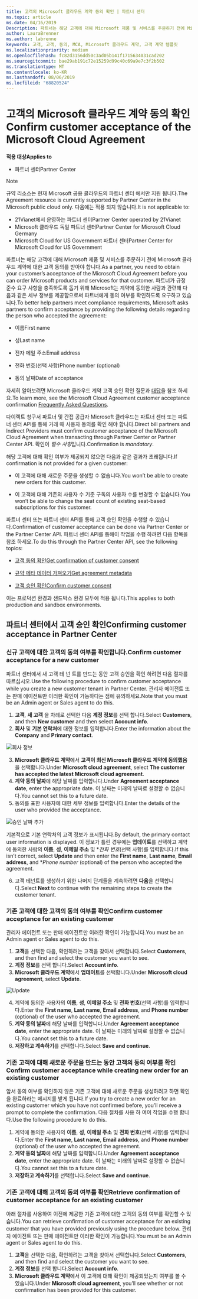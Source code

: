 ```yaml
---
title: 고객의 Microsoft 클라우드 계약 동의 확인 | 파트너 센터
ms.topic: article
ms.date: 04/16/2019
Description: 파트너는 해당 고객에 대해 Microsoft 제품 및 서비스를 주문하기 전에 Microsoft 클라우드 계약에 대한 고객 동의를 받아야 합니다. 파트너가 규정 준수 요구 사항을 충족 하는 데 도움이 되도록 Microsoft는 계약에 동의한 사용자에 대 한 특정 세부 정보를 제공 하 여 파트너에 게 동의를 확인 하도록 요청 합니다.
author: LauraBrenner
ms.author: labrenne
keywords: 고객, 고객, 동의, MCA, Microsoft 클라우드 계약, 고객 계약 템플릿
ms.localizationpriority: medium
ms.openlocfilehash: fc82d3156dd50c3ad05b141f1715634031cad202
ms.sourcegitcommit: bae29ab191c72e15259d99c40c69a9e7c3f2b502
ms.translationtype: MT
ms.contentlocale: ko-KR
ms.lasthandoff: 08/06/2019
ms.locfileid: "68820524"
---
```

# <a name="confirm-customer-acceptance-of-the-microsoft-cloud-agreement"></a><span data-ttu-id="d665e-105">고객의 Microsoft 클라우드 계약 동의 확인</span><span class="sxs-lookup"><span data-stu-id="d665e-105">Confirm customer acceptance of the Microsoft Cloud Agreement</span></span>

<span data-ttu-id="d665e-106">**적용 대상**</span><span class="sxs-lookup"><span data-stu-id="d665e-106">**Applies to**</span></span>
-  <span data-ttu-id="d665e-107">파트너 센터</span><span class="sxs-lookup"><span data-stu-id="d665e-107">Partner Center</span></span>

> [!NOTE]
> <span data-ttu-id="d665e-108">규약 리소스는 현재 Microsoft 공용 클라우드의 파트너 센터 에서만 지원 됩니다.</span><span class="sxs-lookup"><span data-stu-id="d665e-108">The Agreement resource is currently supported by Partner Center in the Microsoft public cloud only.</span></span> <span data-ttu-id="d665e-109">다음에는 적용 되지 않습니다.</span><span class="sxs-lookup"><span data-stu-id="d665e-109">It is not applicable to:</span></span>
> * <span data-ttu-id="d665e-110">21Vianet에서 운영하는 파트너 센터</span><span class="sxs-lookup"><span data-stu-id="d665e-110">Partner Center operated by 21Vianet</span></span>
> * <span data-ttu-id="d665e-111">Microsoft 클라우드 독일 파트너 센터</span><span class="sxs-lookup"><span data-stu-id="d665e-111">Partner Center for Microsoft Cloud Germany</span></span>
> * <span data-ttu-id="d665e-112">Microsoft Cloud for US Government 파트너 센터</span><span class="sxs-lookup"><span data-stu-id="d665e-112">Partner Center for Microsoft Cloud for US Government</span></span>

<span data-ttu-id="d665e-113">파트너는 해당 고객에 대해 Microsoft 제품 및 서비스를 주문하기 전에 Microsoft 클라우드 계약에 대한 고객 동의를 받아야 합니다.</span><span class="sxs-lookup"><span data-stu-id="d665e-113">As a partner, you need to obtain your customer’s acceptance of the Microsoft Cloud Agreement before you can order Microsoft products and services for that customer.</span></span> <span data-ttu-id="d665e-114">파트너가 규정 준수 요구 사항을 충족하도록 돕기 위해 Microsoft는 계약에 동의한 사람과 관련해 다음과 같은 세부 정보를 제공함으로써 파트너에게 동의 여부를 확인하도록 요구하고 있습니다.</span><span class="sxs-lookup"><span data-stu-id="d665e-114">To better help partners meet compliance requirements, Microsoft asks partners to confirm acceptance by providing the following details regarding the person who accepted the agreement:</span></span> 

-   <span data-ttu-id="d665e-115">이름</span><span class="sxs-lookup"><span data-stu-id="d665e-115">First name</span></span>

-   <span data-ttu-id="d665e-116">성</span><span class="sxs-lookup"><span data-stu-id="d665e-116">Last name</span></span>

-   <span data-ttu-id="d665e-117">전자 메일 주소</span><span class="sxs-lookup"><span data-stu-id="d665e-117">Email address</span></span>

-   <span data-ttu-id="d665e-118">전화 번호(선택 사항)</span><span class="sxs-lookup"><span data-stu-id="d665e-118">Phone number (optional)</span></span>

-   <span data-ttu-id="d665e-119">동의 날짜</span><span class="sxs-lookup"><span data-stu-id="d665e-119">Date of acceptance</span></span>

<span data-ttu-id="d665e-120">자세히 알아보려면 Microsoft 클라우드 계약 고객 승인 확인 질문과 [대답](https://docs.microsoft.com/partner-center/confirm-consent-faq)을 참조 하세요.</span><span class="sxs-lookup"><span data-stu-id="d665e-120">To learn more, see the Microsoft Cloud Agreement customer acceptance confirmation [Frequently Asked Questions](https://docs.microsoft.com/partner-center/confirm-consent-faq).</span></span>

<span data-ttu-id="d665e-121">다이렉트 청구서 파트너 및 간접 공급자 Microsoft 클라우드는 파트너 센터 또는 파트너 센터 API를 통해 거래 때 사용자 동의를 확인 해야 합니다.</span><span class="sxs-lookup"><span data-stu-id="d665e-121">Direct bill partners and Indirect Providers must confirm customer acceptance of the Microsoft Cloud Agreement when transacting through Partner Center or Partner Center API.</span></span> <span data-ttu-id="d665e-122">확인이 *필수 사항*입니다.</span><span class="sxs-lookup"><span data-stu-id="d665e-122">Confirmation is *mandatory*.</span></span>

<span data-ttu-id="d665e-123">해당 고객에 대해 확인 여부가 제공되지 않으면 다음과 같은 결과가 초래됩니다.</span><span class="sxs-lookup"><span data-stu-id="d665e-123">If confirmation is not provided for a given customer:</span></span>

-   <span data-ttu-id="d665e-124">이 고객에 대해 새로운 주문을 생성할 수 없습니다.</span><span class="sxs-lookup"><span data-stu-id="d665e-124">You won’t be able to create new orders for this customer.</span></span>

-   <span data-ttu-id="d665e-125">이 고객에 대해 기존의 사용자 수 기준 구독의 사용자 수를 변경할 수 없습니다.</span><span class="sxs-lookup"><span data-stu-id="d665e-125">You won’t be able to change the seat count of existing seat-based subscriptions for this customer.</span></span>

<span data-ttu-id="d665e-126">파트너 센터 또는 파트너 센터 API를 통해 고객 승인 확인을 수행할 수 있습니다.</span><span class="sxs-lookup"><span data-stu-id="d665e-126">Confirmation of customer acceptance can be done via Partner Center or the Partner Center API.</span></span> <span data-ttu-id="d665e-127">파트너 센터 API를 통해이 작업을 수행 하려면 다음 항목을 참조 하세요.</span><span class="sxs-lookup"><span data-stu-id="d665e-127">To do this through the Partner Center API, see the following topics:</span></span> 

-   [<span data-ttu-id="d665e-128">고객 동의 확인</span><span class="sxs-lookup"><span data-stu-id="d665e-128">Get confirmation of customer consent</span></span>](https://docs.microsoft.com/partner-center/develop/get-confirmation-of-customer-consent)

-   [<span data-ttu-id="d665e-129">규약 메타 데이터 가져오기</span><span class="sxs-lookup"><span data-stu-id="d665e-129">Get agreement metadata</span></span>](https://docs.microsoft.com/partner-center/develop/get-agreement-metadata)

-   [<span data-ttu-id="d665e-130">고객 승인 확인</span><span class="sxs-lookup"><span data-stu-id="d665e-130">Confirm customer consent</span></span>](https://docs.microsoft.com/partner-center/develop/confirm-customer-consent)


<span data-ttu-id="d665e-131">이는 프로덕션 환경과 샌드박스 환경 모두에 적용 됩니다.</span><span class="sxs-lookup"><span data-stu-id="d665e-131">This applies to both production and sandbox environments.</span></span>

## <a name="confirming-customer-acceptance-in-partner-center"></a><span data-ttu-id="d665e-132">파트너 센터에서 고객 승인 확인</span><span class="sxs-lookup"><span data-stu-id="d665e-132">Confirming customer acceptance in Partner Center</span></span>

### <a name="confirm-customer-acceptance-for-a-new-customer"></a><span data-ttu-id="d665e-133">신규 고객에 대한 고객의 동의 여부를 확인합니다.</span><span class="sxs-lookup"><span data-stu-id="d665e-133">Confirm customer acceptance for a new customer</span></span>

<span data-ttu-id="d665e-134">파트너 센터에서 새 고객 테 넌 트를 만드는 동안 고객 승인을 확인 하려면 다음 절차를 따르십시오.</span><span class="sxs-lookup"><span data-stu-id="d665e-134">Use the following procedure to confirm customer acceptance while you create a new customer tenant in Partner Center.</span></span> <span data-ttu-id="d665e-135">관리자 에이전트 또는 판매 에이전트만 이러한 확인이 가능하다는 점에 유의하세요.</span><span class="sxs-lookup"><span data-stu-id="d665e-135">Note that you must be an Admin agent or Sales agent to do this.</span></span>

1. <span data-ttu-id="d665e-136">**고객**, **새 고객** 을 차례로 선택한 다음 **계정 정보**를 선택 합니다.</span><span class="sxs-lookup"><span data-stu-id="d665e-136">Select **Customers**, and then **New customer** and then select **Account info**.</span></span>
2. <span data-ttu-id="d665e-137">**회사** 및 **기본 연락처**에 대한 정보를 입력합니다.</span><span class="sxs-lookup"><span data-stu-id="d665e-137">Enter the information about the **Company** and **Primary contact**.</span></span>

![회사 정보](images/mca/mca1.png)

3. <span data-ttu-id="d665e-139">**Microsoft 클라우드 계약**에서 **고객이 최신 Microsoft 클라우드 계약에 동의했음**을 선택합니다.</span><span class="sxs-lookup"><span data-stu-id="d665e-139">Under **Microsoft cloud agreement**, select **The customer has accepted the latest Microsoft cloud agreement**.</span></span>
4. <span data-ttu-id="d665e-140">**계약 동의 날짜**에 해당 날짜를 입력합니다.</span><span class="sxs-lookup"><span data-stu-id="d665e-140">Under **Agreement acceptance date**, enter the appropriate date.</span></span> <span data-ttu-id="d665e-141">이 날짜는 미래의 날짜로 설정할 수 없습니다.</span><span class="sxs-lookup"><span data-stu-id="d665e-141">You cannot set this to a future date.</span></span>
5. <span data-ttu-id="d665e-142">동의를 표한 사용자에 대한 세부 정보를 입력합니다.</span><span class="sxs-lookup"><span data-stu-id="d665e-142">Enter the details of the user who provided the acceptance.</span></span>

![승인 날짜 추가](images/mca/MCA3.png)

<span data-ttu-id="d665e-144">기본적으로 기본 연락처의 고객 정보가 표시됩니다.</span><span class="sxs-lookup"><span data-stu-id="d665e-144">By default, the primary contact user information is displayed.</span></span> <span data-ttu-id="d665e-145">이 정보가 틀린 경우에는 **업데이트**를 선택하고 계약에 동의한 사람의 **이름**, **성**, **이메일 주소** 및 \**전화 번호*(선택 사항)를 입력합니다.</span><span class="sxs-lookup"><span data-stu-id="d665e-145">If this isn’t correct, select **Update** and then enter the **First name**, **Last name**, **Email address**, and \**Phone number* (optional) of the person who accepted the agreement.</span></span>

6. <span data-ttu-id="d665e-146">고객 테넌트를 생성하기 위한 나머지 단계들을 계속하려면 **다음**을 선택합니다.</span><span class="sxs-lookup"><span data-stu-id="d665e-146">Select **Next** to continue with the remaining steps to create the customer tenant.</span></span>

### <a name="confirm-customer-acceptance-for-an-existing-customer"></a><span data-ttu-id="d665e-147">기존 고객에 대한 고객의 동의 여부를 확인</span><span class="sxs-lookup"><span data-stu-id="d665e-147">Confirm customer acceptance for an existing customer</span></span>

<span data-ttu-id="d665e-148">관리자 에이전트 또는 판매 에이전트만 이러한 확인이 가능합니다.</span><span class="sxs-lookup"><span data-stu-id="d665e-148">You must be an Admin agent or Sales agent to do this.</span></span>

1. <span data-ttu-id="d665e-149">**고객**을 선택한 다음, 확인하려는 고객을 찾아서 선택합니다.</span><span class="sxs-lookup"><span data-stu-id="d665e-149">Select **Customers**, and then find and select the customer you want to see.</span></span>
2. <span data-ttu-id="d665e-150">**계정 정보**를 선택 합니다.</span><span class="sxs-lookup"><span data-stu-id="d665e-150">Select **Account info**.</span></span>
3. <span data-ttu-id="d665e-151">**Microsoft 클라우드 계약**에서 **업데이트**를 선택합니다.</span><span class="sxs-lookup"><span data-stu-id="d665e-151">Under **Microsoft cloud agreement**, select **Update**.</span></span>

![Update](images/mca/mca4.png)

4. <span data-ttu-id="d665e-153">계약에 동의한 사용자의 **이름**, **성**, **이메일 주소** 및 **전화 번호**(선택 사항)를 입력합니다.</span><span class="sxs-lookup"><span data-stu-id="d665e-153">Enter the **First name**, **Last name**, **Email address**, and **Phone number** (optional) of the user who accepted the agreement.</span></span>
5. <span data-ttu-id="d665e-154">**계약 동의 날짜**에 해당 날짜를 입력합니다.</span><span class="sxs-lookup"><span data-stu-id="d665e-154">Under **Agreement acceptance date**, enter the appropriate date.</span></span> <span data-ttu-id="d665e-155">이 날짜는 미래의 날짜로 설정할 수 없습니다.</span><span class="sxs-lookup"><span data-stu-id="d665e-155">You cannot set this to a future date.</span></span>
6. <span data-ttu-id="d665e-156">**저장하고 계속하기**를 선택합니다.</span><span class="sxs-lookup"><span data-stu-id="d665e-156">Select **Save and continue**.</span></span>

### <a name="confirm-customer-acceptance-while-creating-new-order-for-an-existing-customer"></a><span data-ttu-id="d665e-157">기존 고객에 대해 새로운 주문을 만드는 동안 고객의 동의 여부를 확인</span><span class="sxs-lookup"><span data-stu-id="d665e-157">Confirm customer acceptance while creating new order for an existing customer</span></span>

<span data-ttu-id="d665e-158">앞서 동의 여부를 확인하지 않은 기존 고객에 대해 새로운 주문을 생성하려고 하면 확인을 완료하라는 메시지를 받게 됩니다.</span><span class="sxs-lookup"><span data-stu-id="d665e-158">If you try to create a new order for an existing customer which you have not confirmed before, you’ll receive a prompt to complete the confirmation.</span></span> <span data-ttu-id="d665e-159">다음 절차를 사용 하 여이 작업을 수행 합니다.</span><span class="sxs-lookup"><span data-stu-id="d665e-159">Use the following procedure to do this.</span></span>

1. <span data-ttu-id="d665e-160">계약에 동의한 사용자의 **이름**, **성**, **이메일 주소** 및 **전화 번호**(선택 사항)를 입력합니다.</span><span class="sxs-lookup"><span data-stu-id="d665e-160">Enter the **First name**, **Last name**, **Email address**, and **Phone number** (optional) of the user who accepted the agreement.</span></span>
2. <span data-ttu-id="d665e-161">**계약 동의 날짜**에 해당 날짜를 입력합니다.</span><span class="sxs-lookup"><span data-stu-id="d665e-161">Under **Agreement acceptance date**, enter the appropriate date.</span></span> <span data-ttu-id="d665e-162">이 날짜는 미래의 날짜로 설정할 수 없습니다.</span><span class="sxs-lookup"><span data-stu-id="d665e-162">You cannot set this to a future date.</span></span>
3. <span data-ttu-id="d665e-163">**저장하고 계속하기**를 선택합니다.</span><span class="sxs-lookup"><span data-stu-id="d665e-163">Select **Save and continue**.</span></span>

### <a name="retrieve-confirmation-of-customer-acceptance-for-an-existing-customer"></a><span data-ttu-id="d665e-164">기존 고객에 대해 고객의 동의 여부를 확인</span><span class="sxs-lookup"><span data-stu-id="d665e-164">Retrieve confirmation of customer acceptance for an existing customer</span></span>

<span data-ttu-id="d665e-165">아래 절차를 사용하여 이전에 제공한 기존 고객에 대한 고객의 동의 여부를 확인할 수 있습니다.</span><span class="sxs-lookup"><span data-stu-id="d665e-165">You can retrieve confirmation of customer acceptance for an existing customer that you have provided previously using the procedure below.</span></span> <span data-ttu-id="d665e-166">관리자 에이전트 또는 판매 에이전트만 이러한 확인이 가능합니다.</span><span class="sxs-lookup"><span data-stu-id="d665e-166">You must be an Admin agent or Sales agent to do this.</span></span>

1. <span data-ttu-id="d665e-167">**고객**을 선택한 다음, 확인하려는 고객을 찾아서 선택합니다.</span><span class="sxs-lookup"><span data-stu-id="d665e-167">Select **Customers**, and then find and select the customer you want to see.</span></span>
2. <span data-ttu-id="d665e-168">**계정 정보**를 선택 합니다.</span><span class="sxs-lookup"><span data-stu-id="d665e-168">Select **Account info**.</span></span>
3. <span data-ttu-id="d665e-169">**Microsoft 클라우드 계약**에서 이 고객에 대해 확인이 제공되었는지 여부를 볼 수 있습니다.</span><span class="sxs-lookup"><span data-stu-id="d665e-169">Under **Microsoft cloud agreement**, you’ll see whether or not confirmation has been provided for this customer.</span></span>
